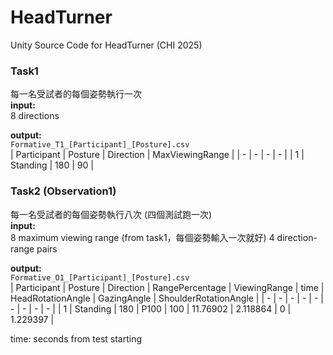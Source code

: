 # HeadTurner

Unity Source Code for HeadTurner (CHI 2025)

### Task1
每一名受試者的每個姿勢執行一次  
**input:**  
8 directions

**output:**  
`Formative_T1_[Participant]_[Posture].csv`  
| Participant | Posture | Direction | MaxViewingRange |
| - | - | - | - |
| 1 | Standing | 180 | 90 |

### Task2 (Observation1)
每一名受試者的每個姿勢執行八次 (四個測試跑一次)  
**input:**  
8 maximum viewing range (from task1，每個姿勢輸入一次就好)
4 direction-range pairs

**output:**  
`Formative_O1_[Participant]_[Posture].csv`  
| Participant | Posture | Direction | RangePercentage | ViewingRange | time | HeadRotationAngle | GazingAngle | ShoulderRotationAngle | 
| - | - | - | - | - | - | - | - | - |
| 1 |	Standing |	180	 | P100 |	100 |	11.76902 | 2.118864	| 0 | 1.229397 |

time: seconds from test starting
